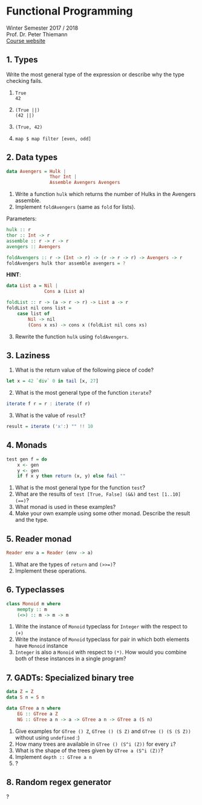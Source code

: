 # Functional Programming
Winter Semester 2017 / 2018  
Prof. Dr. Peter Thiemann  
[Course website](https://proglang.informatik.uni-freiburg.de/teaching/functional-programming/2017/)


## 1. Types

Write the most general type of the expression or describe why the type checking fails.

1) `True`  
    `42`

2)  `(True ||)`  
    `(42 ||)`

3)  `(True, 42)`

4)  `map $ map filter [even, odd]`

## 2. Data types

```hs
data Avengers = Hulk |
                Thor Int |
                Assemble Avengers Avengers
```

1) Write a function `hulk` which returns the number of Hulks in the Avengers assemble.
2) Implement `foldAvengers` (same as `fold` for lists).

Parameters:
```hs
hulk :: r
thor :: Int -> r
assemble :: r -> r -> r
avengers :: Avengers
```

```hs
foldAvengers :: r -> (Int -> r) -> (r -> r -> r) -> Avengers -> r
foldAvengers hulk thor assemble avengers = ?
```

__HINT__:
```hs
data List a = Nil |
              Cons a (List a)

foldList :: r -> (a -> r -> r) -> List a -> r
foldList nil cons list =
    case list of
        Nil -> nil
        (Cons x xs) -> cons x (foldList nil cons xs)
```

3) Rewrite the function `hulk` using `foldAvengers`.

## 3. Laziness

1) What is the return value of the following piece of code?
```hs
let x = 42 `div` 0 in tail [x, 27]
```

2) What is the most general type of the function `iterate`?
```hs
iterate f r = r : iterate (f r)
```

3) What is the value of `result`?
```hs
result = iterate ('x':) "" !! 10
```

## 4. Monads

```hs
test gen f = do
    x <- gen
    y <- gen
    if f x y then return (x, y) else fail ""
```

1) What is the most general type for the function `test`?
2) What are the results of `test [True, False] (&&)` and `test [1..10] (==)`?
3) What monad is used in these examples?
4) Make your own example using some other monad. Describe the result and the type.

## 5. Reader monad

```hs
Reader env a = Reader (env -> a)
```

1) What are the types of `return` and `(>>=)`?
2) Implement these operations.

## 6. Typeclasses

```hs
class Monoid m where
    mempty :: m
    (<>) :: m -> m -> m
```

1) Write the instance of `Monoid` typeclass for `Integer` with the respect to `(+)`
2) Write the instance of `Monoid` typeclass for pair in which both elements have `Monoid` instance
3) `Integer` is also a `Monoid` with respect to `(*)`. How would you combine both of these instances in a single program?

## 7. GADTs: Specialized binary tree

```hs
data Z = Z
data S n = S n

data GTree a n where
    EG :: GTree a Z
    NG :: GTree a n -> a -> GTree a n -> GTree a (S n)
```

1) Give examples for `GTree () Z`, `GTree () (S Z)` and `GTree () (S (S Z))` without using `undefined` :)
2) How many trees are available in `GTree () (S^i (Z))` for every `i`?
3) What is the shape of the trees given by `GTree a (S^i (Z))`?
4) Implement `depth :: GTree a n`
5) ?

## 8. Random regex generator
?
